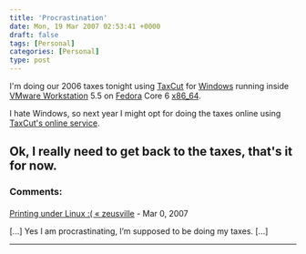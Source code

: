 ```yaml
---
title: 'Procrastination'
date: Mon, 19 Mar 2007 02:53:41 +0000
draft: false
tags: [Personal]
categories: [Personal]
type: post
---
```


I'm doing our 2006 taxes tonight using [TaxCut](http://www.taxcut.com/) for [Windows](http://www.microsoft.com) running inside [VMware Workstation](http://www.vmware.com/products/ws/) 5.5 on [Fedora](http://fedoraproject.org/wiki/) Core 6 [x86\_64](http://download.fedora.redhat.com/pub/fedora/linux/core/6/x86_64/iso/).

I hate Windows, so next year I might opt for doing the taxes online using [TaxCut's online service](http://www.taxcut.com/products/2006/online/premiumbundle.html).

Ok, I really need to get back to the taxes, that's it for now.
---
### Comments:
#### 
[Printing under Linux :( &laquo; zeusville](http://zeusville.wordpress.com/2007/03/18/printing-under-linux/ "") - <time datetime="2007-03-18 22:57:43">Mar 0, 2007</time>

\[...\] Yes I am procrastinating, I’m supposed to be doing my taxes. \[...\]
<hr />

